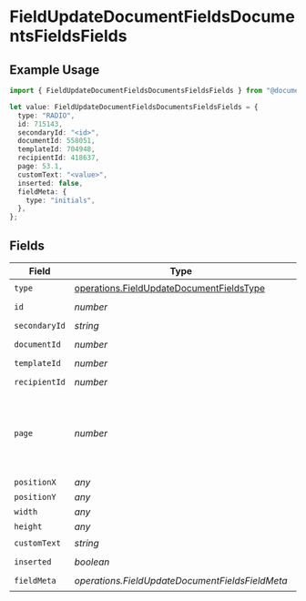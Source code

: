 # FieldUpdateDocumentFieldsDocumentsFieldsFields

## Example Usage

```typescript
import { FieldUpdateDocumentFieldsDocumentsFieldsFields } from "@documenso/sdk-typescript/models/operations";

let value: FieldUpdateDocumentFieldsDocumentsFieldsFields = {
  type: "RADIO",
  id: 715143,
  secondaryId: "<id>",
  documentId: 558051,
  templateId: 704948,
  recipientId: 418637,
  page: 53.1,
  customText: "<value>",
  inserted: false,
  fieldMeta: {
    type: "initials",
  },
};
```

## Fields

| Field                                                                                                | Type                                                                                                 | Required                                                                                             | Description                                                                                          |
| ---------------------------------------------------------------------------------------------------- | ---------------------------------------------------------------------------------------------------- | ---------------------------------------------------------------------------------------------------- | ---------------------------------------------------------------------------------------------------- |
| `type`                                                                                               | [operations.FieldUpdateDocumentFieldsType](../../models/operations/fieldupdatedocumentfieldstype.md) | :heavy_check_mark:                                                                                   | N/A                                                                                                  |
| `id`                                                                                                 | *number*                                                                                             | :heavy_check_mark:                                                                                   | N/A                                                                                                  |
| `secondaryId`                                                                                        | *string*                                                                                             | :heavy_check_mark:                                                                                   | N/A                                                                                                  |
| `documentId`                                                                                         | *number*                                                                                             | :heavy_check_mark:                                                                                   | N/A                                                                                                  |
| `templateId`                                                                                         | *number*                                                                                             | :heavy_check_mark:                                                                                   | N/A                                                                                                  |
| `recipientId`                                                                                        | *number*                                                                                             | :heavy_check_mark:                                                                                   | N/A                                                                                                  |
| `page`                                                                                               | *number*                                                                                             | :heavy_check_mark:                                                                                   | The page number of the field on the document. Starts from 1.                                         |
| `positionX`                                                                                          | *any*                                                                                                | :heavy_minus_sign:                                                                                   | N/A                                                                                                  |
| `positionY`                                                                                          | *any*                                                                                                | :heavy_minus_sign:                                                                                   | N/A                                                                                                  |
| `width`                                                                                              | *any*                                                                                                | :heavy_minus_sign:                                                                                   | N/A                                                                                                  |
| `height`                                                                                             | *any*                                                                                                | :heavy_minus_sign:                                                                                   | N/A                                                                                                  |
| `customText`                                                                                         | *string*                                                                                             | :heavy_check_mark:                                                                                   | N/A                                                                                                  |
| `inserted`                                                                                           | *boolean*                                                                                            | :heavy_check_mark:                                                                                   | N/A                                                                                                  |
| `fieldMeta`                                                                                          | *operations.FieldUpdateDocumentFieldsFieldMeta*                                                      | :heavy_check_mark:                                                                                   | N/A                                                                                                  |